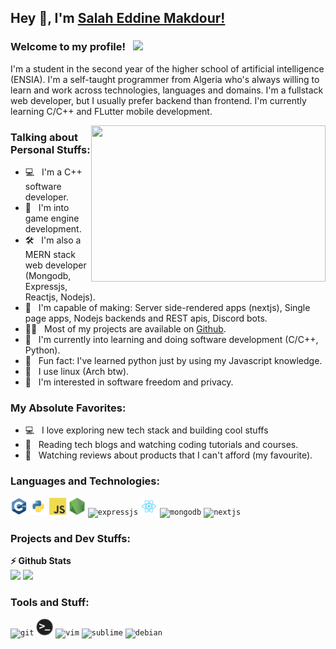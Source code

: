 ## Hey 👋, I'm [Salah Eddine Makdour!](https://github.com/salahmak/)

### Welcome to my profile! &nbsp; ![](https://visitor-badge.glitch.me/badge?page_id=salahmak&style=flat-square&color=0088cc)

I'm a student in the second year of the higher school of artificial intelligence (ENSIA). I'm a self-taught programmer from Algeria who's always willing to learn and work across technologies, languages and domains. I'm a fullstack web developer, but I usually prefer backend than frontend. I'm currently learning C/C++ and FLutter mobile development.

<img align="right" height="250" width="375" alt="" src="https://camo.githubusercontent.com/166a6af24d787a35796e6fd4a858a390f3c8b8d687203d85f4f1eeb57ce7a6c8/68747470733a2f2f6d656469612e67697068792e636f6d2f6d656469612f33466a4550624b7145506850706d433875592f67697068792e676966" />


### Talking about Personal Stuffs:
- 💻 &nbsp; I'm a C++ software developer.
- 👾 &nbsp; I'm into game engine development.
- 🛠 &nbsp; I'm also a MERN stack web developer (Mongodb, Expressjs, Reactjs, Nodejs).
- 🚀 &nbsp; I'm capable of making: Server side-rendered apps (nextjs), Single page apps, Nodejs backends and REST apis, Discord bots.
- 👨🏻‍ &nbsp; Most of my projects are available on [Github](https://github.com/salahmak).
- 💬 &nbsp; I'm currently into learning and doing software development (C/C++, Python).
- 👾 &nbsp; Fun fact: I've learned python just by using my Javascript knowledge.
- 📝 &nbsp; I use linux (Arch btw).
- 📝 &nbsp; I'm interested in software freedom and privacy.

### My Absolute Favorites:

- 💻 &nbsp; I love exploring new tech stack and building cool stuffs
- 📰 &nbsp; Reading tech blogs and watching coding tutorials and courses.
- 🍕 &nbsp; Watching reviews about products that I can't afford (my favourite).

### Languages and Technologies:

<code><img height="27" src="https://raw.githubusercontent.com/github/explore/80688e429a7d4ef2fca1e82350fe8e3517d3494d/topics/cpp/cpp.png" alt="cpp"></code>
<code><img height="27" src="https://raw.githubusercontent.com/github/explore/80688e429a7d4ef2fca1e82350fe8e3517d3494d/topics/python/python.png" alt="python"></code>
<code><img height="27" src="https://raw.githubusercontent.com/github/explore/80688e429a7d4ef2fca1e82350fe8e3517d3494d/topics/javascript/javascript.png" alt="javascript"></code>
<code><img height="27" src="https://raw.githubusercontent.com/github/explore/80688e429a7d4ef2fca1e82350fe8e3517d3494d/topics/nodejs/nodejs.png" alt="nodejs"></code>
<code><img height="27" src="https://devicons.github.io/devicon/devicon.git/icons/express/express-original.svg" alt="expressjs"></code>
<code><img height="27" src="https://raw.githubusercontent.com/github/explore/80688e429a7d4ef2fca1e82350fe8e3517d3494d/topics/react/react.png" alt="react"></code>
<code><img height="27" src="https://encrypted-tbn0.gstatic.com/images?q=tbn%3AANd9GcSTTzPAw-55ssm1Im594xYZ9eRQu2JylrkYLg&usqp=CAU" alt="mongodb"></code>
<code><img height="27" src="https://iconape.com/wp-content/files/gm/82643/svg/next-js.svg" alt="nextjs"></code>

### Projects and Dev Stuffs:

<summary><b>⚡ Github Stats</b></summary>

<img height="180em" src="https://github-readme-stats.vercel.app/api?username=salahmak&show_icons=true&hide_border=true" />
<img height="180em" src="https://github-readme-stats.vercel.app/api/top-langs/?username=salahmak&exclude_repo=KNN-Image-Classification&show_icons=true&hide_border=true&layout=compact&langs_count=8"/>


### Tools and Stuff:
<code><img height="27" src="https://devicons.github.io/devicon/devicon.git/icons/git/git-original.svg" alt="git"></code>
<code><img height="27" src="https://raw.githubusercontent.com/github/explore/80688e429a7d4ef2fca1e82350fe8e3517d3494d/topics/terminal/terminal.png" alt="terminal"></code>
<code><img height="27" src="https://upload.wikimedia.org/wikipedia/commons/thumb/4/4f/Icon-Vim.svg/1200px-Icon-Vim.svg.png" alt="vim"></code>
<code><img height="27" src="https://iconape.com/wp-content/files/yy/99728/svg/sublime-text.svg" alt="sublime"></code>
<code><img height="27" src="https://cdn0.iconfinder.com/data/icons/flat-round-system/512/debian-512.png" alt="debian"></code>
